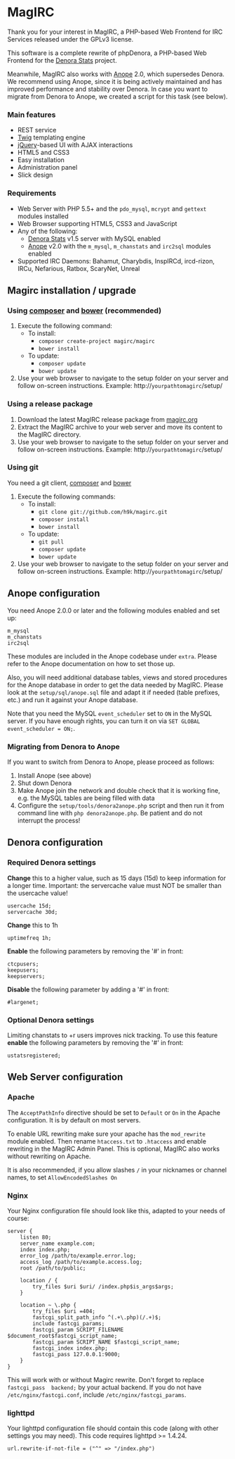 # MagIRC #

Thank you for your interest in MagIRC, a PHP-based Web Frontend for IRC Services released under the GPLv3 license.

This software is a complete rewrite of phpDenora, a PHP-based Web Frontend for the [Denora Stats](http://www.denorastats.org) project.

Meanwhile, MagIRC also works with [Anope](http://www.anope.org/) 2.0, which supersedes Denora.
We recommend using Anope, since it is being actively maintained and has improved performance and stability over Denora.
In case you want to migrate from Denora to Anope, we created a script for this task (see below).

### Main features ###
* REST service
* [Twig](http://twig.sensiolabs.org) templating engine
* [jQuery](http://www.jquery.com/)-based UI with AJAX interactions
* HTML5 and CSS3
* Easy installation
* Administration panel
* Slick design

### Requirements ###
* Web Server with PHP 5.5+ and the `pdo_mysql`, `mcrypt` and `gettext` modules installed
* Web Browser supporting HTML5, CSS3 and JavaScript
* Any of the following:
	* [Denora Stats](http://www.denorastats.org) v1.5 server with MySQL enabled
	* [Anope](http://www.anope.org/) v2.0 with the `m_mysql`, `m_chanstats` and `irc2sql` modules enabled
* Supported IRC Daemons: Bahamut, Charybdis, InspIRCd, ircd-rizon, IRCu, Nefarious, Ratbox, ScaryNet, Unreal


## Magirc installation / upgrade ##

### Using [composer](http://getcomposer.org) and [bower](http://bower.io) (recommended) ###

1. Execute the following command:
	- To install:
	    - `composer create-project magirc/magirc`
	    - `bower install`
	- To update:
	    - `composer update`
	    - `bower update`
2. Use your web browser to navigate to the setup folder on your server and follow on-screen instructions.
   Example: http://`yourpathtomagirc`/setup/

### Using a release package ###
1. Download the latest MagIRC release package from [magirc.org](http://www.magirc.org/)
2. Extract the MagIRC archive to your web server and move its content to the MagIRC directory.
3. Use your web browser to navigate to the setup folder on your server and follow on-screen instructions.
   Example: http://`yourpathtomagirc`/setup/

### Using git ###
You need a git client, [composer](http://getcomposer.org) and [bower](http://bower.io)

1. Execute the following commands:
	- To install:
	    - `git clone git://github.com/h9k/magirc.git`
	    - `composer install`
	    - `bower install`
	- To update:
	    - `git pull`
	    - `composer update`
	    - `bower update`
2. Use your web browser to navigate to the setup folder on your server and follow on-screen instructions.
   Example: http://`yourpathtomagirc`/setup/


## Anope configuration ###
You need Anope 2.0.0 or later and the following modules enabled and set up:

    m_mysql
    m_chanstats
    irc2sql

These modules are included in the Anope codebase under `extra`. Please refer to the Anope documentation on how to set those up.

Also, you will need additional database tables, views and stored procedures for the Anope database in order to get the data needed by MagIRC.
Please look at the `setup/sql/anope.sql` file and adapt it if needed (table prefixes, etc.) and run it against your Anope database.

Note that you need the MySQL `event_scheduler` set to `ON` in the MySQL server. If you have enough rights, you can turn it on via `SET GLOBAL event_scheduler = ON;`.

### Migrating from Denora to Anope ###
If you want to switch from Denora to Anope, please proceed as follows:

1. Install Anope (see above)
2. Shut down Denora
3. Make Anope join the network and double check that it is working fine, e.g. the MySQL tables are being filled with data
4. Configure the `setup/tools/denora2anope.php` script and then run it from command line with `php denora2anope.php`. Be patient and do not interrupt the process!


## Denora configuration ##

### Required Denora settings ###

**Change** this to a higher value, such as 15 days (15d) to keep information for a longer time.
Important: the servercache value must NOT be smaller than the usercache value!

    usercache 15d;
    servercache 30d;

**Change** this to 1h

    uptimefreq 1h;

**Enable** the following parameters by removing the '#' in front:

    ctcpusers;
    keepusers;
    keepservers;

**Disable** the following parameter by adding a '#' in front:

    #largenet;

### Optional Denora settings ###
Limiting chanstats to +r users improves nick tracking.
To use this feature **enable** the following parameters by removing the '#' in front:

    ustatsregistered;


## Web Server configuration ##

### Apache ###
The `AcceptPathInfo` directive should be set to `Default` or `On` in the Apache configuration. It is by default on most servers.

To enable URL rewriting make sure your apache has the `mod_rewrite` module enabled. Then rename `htaccess.txt` to `.htaccess` and enable rewriting in the MagIRC Admin Panel.
This is optional, MagIRC also works without rewriting on Apache.

It is also recommended, if you allow slashes `/` in your nicknames or channel names, to set `AllowEncodedSlashes On`

### Nginx ###
Your Nginx configuration file should look like this, adapted to your needs of course:

    server {
        listen 80;
        server_name example.com;
        index index.php;
        error_log /path/to/example.error.log;
        access_log /path/to/example.access.log;
        root /path/to/public;

        location / {
            try_files $uri $uri/ /index.php$is_args$args;
        }

        location ~ \.php {
            try_files $uri =404;
            fastcgi_split_path_info ^(.+\.php)(/.+)$;
            include fastcgi_params;
            fastcgi_param SCRIPT_FILENAME $document_root$fastcgi_script_name;
            fastcgi_param SCRIPT_NAME $fastcgi_script_name;
            fastcgi_index index.php;
            fastcgi_pass 127.0.0.1:9000;
        }
    }

This will work with or without Magirc rewrite.
Don't forget to replace `fastcgi_pass  backend;` by your actual backend.
If you do not have `/etc/nginx/fastcgi.conf`, include `/etc/nginx/fastcgi_params`.

### lighttpd ###
Your lighttpd configuration file should contain this code (along with other settings you may need). This code requires lighttpd >= 1.4.24.

    url.rewrite-if-not-file = ("^" => "/index.php")
